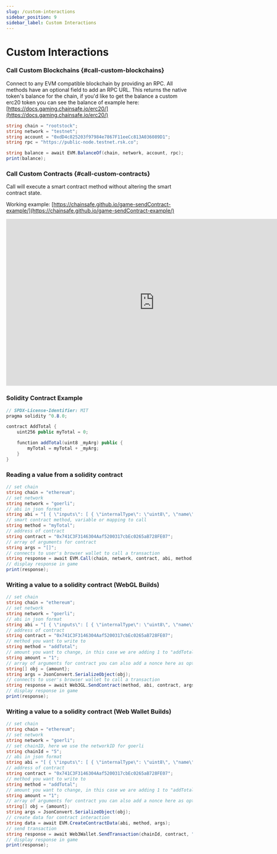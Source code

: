```yaml
---
slug: /custom-interactions
sidebar_position: 9
sidebar_label: Custom Interactions
---
```



# Custom Interactions

### Call Custom Blockchains {#call-custom-blockchains}

Connect to any EVM compatible blockchain by providing an RPC. All methods have an optional field to add an RPC URL. This returns the native token's balance for the chain, if you'd like to get the balance a custom erc20 token you can see the balance of example here: [https://docs.gaming.chainsafe.io/erc20/](https://docs.gaming.chainsafe.io/erc20/)

```csharp
string chain = "rootstock";
string network = "testnet"; 
string account = "0xdD4c825203f97984e7867F11eeCc813A036089D1";
string rpc = "https://public-node.testnet.rsk.co";

string balance = await EVM.BalanceOf(chain, network, account, rpc);
print(balance);
```

### Call Custom Contracts {#call-custom-contracts}

Call will execute a smart contract method without altering the smart contract state.

Working example: [https://chainsafe.github.io/game-sendContract-example/](https://chainsafe.github.io/game-sendContract-example/)

<iframe width="800" height="450" src="https://www.youtube-nocookie.com/embed/8A9NmuCucqI" title="YouTube video player" frameborder="0" allow="accelerometer; autoplay; clipboard-write; encrypted-media; gyroscope; picture-in-picture" allowfullscreen></iframe>

### Solidity Contract Example

```csharp
// SPDX-License-Identifier: MIT
pragma solidity ^0.8.0;

contract AddTotal {
    uint256 public myTotal = 0;

    function addTotal(uint8 _myArg) public {
        myTotal = myTotal + _myArg;
    }
}
```

### Reading a value from a solidity contract

```csharp
// set chain
string chain = "ethereum";
// set network
string network = "goerli";
// abi in json format
string abi = "[ { \"inputs\": [ { \"internalType\": \"uint8\", \"name\": \"_myArg\", \"type\": \"uint8\" } ], \"name\": \"addTotal\", \"outputs\": [], \"stateMutability\": \"nonpayable\", \"type\": \"function\" }, { \"inputs\": [], \"name\": \"myTotal\", \"outputs\": [ { \"internalType\": \"uint256\", \"name\": \"\", \"type\": \"uint256\" } ], \"stateMutability\": \"view\", \"type\": \"function\" } ]";
// smart contract method, variable or mapping to call
string method = "myTotal";
// address of contract
string contract = "0x741C3F3146304Aaf5200317cbEc0265aB728FE07";
// array of arguments for contract
string args = "[]";
// connects to user's browser wallet to call a transaction
string response = await EVM.Call(chain, network, contract, abi, method, args);
// display response in game
print(response);
```

### Writing a value to a solidity contract (WebGL Builds)

```csharp
// set chain
string chain = "ethereum";
// set network
string network = "goerli";
// abi in json format
string abi = "[ { \"inputs\": [ { \"internalType\": \"uint8\", \"name\": \"_myArg\", \"type\": \"uint8\" } ], \"name\": \"addTotal\", \"outputs\": [], \"stateMutability\": \"nonpayable\", \"type\": \"function\" }, { \"inputs\": [], \"name\": \"myTotal\", \"outputs\": [ { \"internalType\": \"uint256\", \"name\": \"\", \"type\": \"uint256\" } ], \"stateMutability\": \"view\", \"type\": \"function\" } ]";
// address of contract
string contract = "0x741C3F3146304Aaf5200317cbEc0265aB728FE07";
// method you want to write to
string method = "addTotal";
// amount you want to change, in this case we are adding 1 to "addTotal"
string amount = "1";
// array of arguments for contract you can also add a nonce here as optional parameter. You leave this blank or remove and set args to "[]" if your function has no inputs
string[] obj = {amount};
string args = JsonConvert.SerializeObject(obj);
// connects to user's browser wallet to call a transaction
string response = await Web3GL.SendContract(method, abi, contract, args, "0", "", "");
// display response in game
print(response);
```

### Writing a value to a solidity contract (Web Wallet Builds)

```csharp
// set chain
string chain = "ethereum";
// set network
string network = "goerli";
// set chainID, here we use the networkID for goerli
string chainId = "5";
// abi in json format
string abi = "[ { \"inputs\": [ { \"internalType\": \"uint8\", \"name\": \"_myArg\", \"type\": \"uint8\" } ], \"name\": \"addTotal\", \"outputs\": [], \"stateMutability\": \"nonpayable\", \"type\": \"function\" }, { \"inputs\": [], \"name\": \"myTotal\", \"outputs\": [ { \"internalType\": \"uint256\", \"name\": \"\", \"type\": \"uint256\" } ], \"stateMutability\": \"view\", \"type\": \"function\" } ]";
// address of contract
string contract = "0x741C3F3146304Aaf5200317cbEc0265aB728FE07";
// method you want to write to
string method = "addTotal";
// amount you want to change, in this case we are adding 1 to "addTotal"
string amount = "1";
// array of arguments for contract you can also add a nonce here as optional parameter or leave it blank or remove and set args to "[]" if your function has no inputs. Webwallet functions will revert if require conditions are not met.
string[] obj = {amount};
string args = JsonConvert.SerializeObject(obj);
// create data for contract interaction
string data = await EVM.CreateContractData(abi, method, args);
// send transaction
string response = await Web3Wallet.SendTransaction(chainId, contract, "0", data, "", "");
// display response in game
print(response);
```
